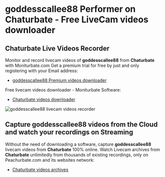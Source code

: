 # goddesscallee88 Performer on Chaturbate - Free LiveCam videos downloader

## Chaturbate Live Videos Recorder

Monitor and record livecam videos of **goddesscallee88** from **Chaturbate** with Moniturbate.com
Get a premium trial for free by just and only registering with your Email address:
* [goddesscallee88 Premium videos downloader](https://moniturbate.com/request-demo-licence-key.html)

Free livecam videos downloader - Moniturbate Software:
* [Chaturbate videos downloader](https://moniturbate.com/moniturbate-download-software.html)

![goddesscallee88 livecam videos recorder](https://peachurnet.com/templates/moniturbate-software.png)


## Capture goddesscallee88 videos from the Cloud and watch your recordings on Streaming

Without the need of downloading a software, capture **goddesscallee88** livecam videos from **Chaturbate** 100% online.
Watch Livecam archives from **Chaturbate** unlimitedly from thousands of existing recordings, only on Peachurbate.com and its websites network:
* [Chaturbate videos archives](https://peachurnet.com/)